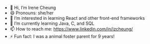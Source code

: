 - 👋 Hi, I’m Irene Cheung
- 😄 Pronouns: she/her
- 👀 I’m interested in learning React and other front-end frameworks
- 🌱 I’m currently learning Java, C, and SQL
- 📫 How to reach me: https://www.linkedin.com/in/izcheung/
- ⚡ Fun fact: I was a animal foster parent for 9 years!


